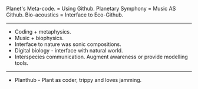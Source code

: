 Planet's Meta-code. = Using Github.
Planetary Symphony = Music AS Github.
Bio-acoustics = Interface to Eco-Github.

-----
- Coding + metaphysics.
- Music + biophysics.
- Interface to nature was sonic compositions.
- Digital biology - interface with natural world.
- Interspecies communication. Augment awareness or provide modelling tools.

----
- Planthub - Plant as coder, trippy and loves jamming.

